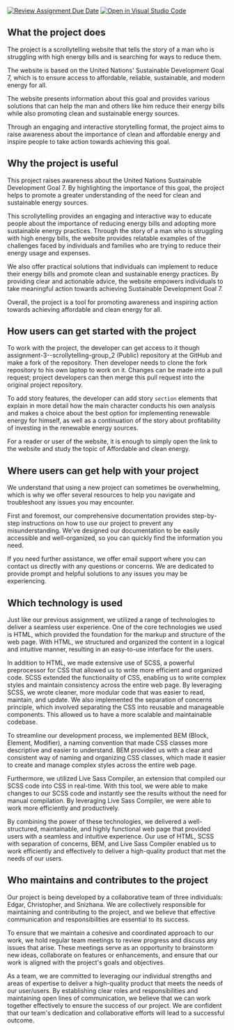 [![Review Assignment Due Date](https://classroom.github.com/assets/deadline-readme-button-24ddc0f5d75046c5622901739e7c5dd533143b0c8e959d652212380cedb1ea36.svg)](https://classroom.github.com/a/E1TYCvbT)
[![Open in Visual Studio Code](https://classroom.github.com/assets/open-in-vscode-718a45dd9cf7e7f842a935f5ebbe5719a5e09af4491e668f4dbf3b35d5cca122.svg)](https://classroom.github.com/online_ide?assignment_repo_id=10947595&assignment_repo_type=AssignmentRepo)

## What the project does 
The project is a scrollytelling website that tells the story of a man who is struggling with high energy bills and is searching for ways to reduce them. 

The website is based on the United Nations' Sustainable Development Goal 7, which is to ensure access to affordable, reliable, sustainable, and modern energy for all. 

The website presents information about this goal and provides various solutions that can help the man and others like him reduce their energy bills while also promoting clean and sustainable energy sources. 

Through an engaging and interactive storytelling format, the project aims to raise awareness about the importance of clean and affordable energy and inspire people to take action towards achieving this goal.

## Why the project is useful 

This project raises awareness about the United Nations Sustainable Development Goal 7. By highlighting the importance of this goal, the project helps to promote a greater understanding of the need for clean and sustainable energy sources.
 
This scrollytelling provides an engaging and interactive way to educate people about the importance of reducing energy bills and adopting more sustainable energy practices. Through the story of a man who is struggling with high energy bills, the website provides relatable examples of the challenges faced by individuals and families who are trying to reduce their energy usage and expenses.
 
We also offer practical solutions that individuals can implement to reduce their energy bills and promote clean and sustainable energy practices. By providing clear and actionable advice, the website empowers individuals to take meaningful action towards achieving Sustainable Development Goal 7.
 
Overall, the project is a tool for promoting awareness and inspiring action towards achieving affordable and clean energy for all.

## How users can get started with the project

To work with the project, the developer can get access to it though assignment-3--scrollytelling-group_2 (Public) repository at the GitHub and make a fork of the repository. Then developer needs to clone the fork repository to his own laptop to work on it. Changes can be made into a pull request; project developers can then merge this pull request into the original project repository. 

To add story features, the developer can add story `section` elements that explain in more detail how the main character conducts his own analysis and makes a choice about the best option for implementing renewable energy for himself, as well as a continuation of the story about profitability of investing in the renewable energy sources. 

For a reader or user of the website, it is enough to simply open the link to the website and study the topic of Affordable and clean energy. 

## Where users can get help with your project

We understand that using a new project can sometimes be overwhelming, which is why we offer several resources to help you navigate and troubleshoot any issues you may encounter.

First and foremost, our comprehensive documentation provides step-by-step instructions on how to use our project to prevent any misunderstanding. We've designed our documentation to be easily accessible and well-organized, so you can quickly find the information you need.

If you need further assistance, we offer email support where you can contact us directly with any questions or concerns. We are dedicated to provide prompt and helpful solutions to any issues you may be experiencing.

## Which technology is used

Just like our previous assignment, we utilized a range of technologies to deliver a seamless user experience. One of the core technologies we used is HTML, which provided the foundation for the markup and structure of the web page. With HTML, we structured and organized the content in a logical and intuitive manner, resulting in an easy-to-use interface for the users.

In addition to HTML, we made extensive use of SCSS, a powerful preprocessor for CSS that allowed us to write more efficient and organized code. SCSS extended the functionality of CSS, enabling us to write complex styles and maintain consistency across the entire web page. By leveraging SCSS, we wrote cleaner, more modular code that was easier to read, maintain, and update. We also implemented the separation of concerns principle, which involved separating the CSS into reusable and manageable components. This allowed us to have a more scalable and maintainable codebase.

To streamline our development process, we implemented BEM (Block, Element, Modifier), a naming convention that made CSS classes more descriptive and easier to understand. BEM provided us with a clear and consistent way of naming and organizing CSS classes, which made it easier to create and manage complex styles across the entire web page.

Furthermore, we utilized Live Sass Compiler, an extension that compiled our SCSS code into CSS in real-time. With this tool, we were able to make changes to our SCSS code and instantly see the results without the need for manual compilation. By leveraging Live Sass Compiler, we were able to work more efficiently and productively.

By combining the power of these technologies, we delivered a well-structured, maintainable, and highly functional web page that provided users with a seamless and intuitive experience. Our use of HTML, SCSS with separation of concerns, BEM, and Live Sass Compiler enabled us to work efficiently and effectively to deliver a high-quality product that met the needs of our users.

## Who maintains and contributes to the project

Our project is being developed by a collaborative team of three individuals: Edgar, Christopher, and Snizhana. We are collectively responsible for maintaining and contributing to the project, and we believe that effective communication and responsibilities are essential to its success.

To ensure that we maintain a cohesive and coordinated approach to our work, we hold regular team meetings to review progress and discuss any issues that arise. These meetings serve as an opportunity to brainstorm new ideas, collaborate on features or enhancements, and ensure that our work is aligned with the project's goals and objectives.

As a team, we are committed to leveraging our individual strengths and areas of expertise to deliver a high-quality product that meets the needs of our user/users. By establishing clear roles and responsibilities and maintaining open lines of communication, we believe that we can work together effectively to ensure the success of our project. We are confident that our team's dedication and collaborative efforts will lead to a successful outcome.

